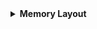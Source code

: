 <details>
  <summary><strong> Memory Layout </strong></summary>

Chương trình main.exe (trên window), main.hex (nạp vào vi điều khiển) được lưu ở bộ nhớ **SSD** hoặc **FLASH**. 
Khi nhấn run chương trình trên window (cấp nguồn cho vi điều khiển) thì những chương trình này sẽ được copy vào bộ nhớ RAM để thực thi.

Và ở trong **RAM**, bộ nhớ được chia thành 5 vùng để phục vụ các mục đích khác nhau, 5 vùng nhớ chính trong **RAM** là:

+ Stack

+ Heap

+ BSS Segment (Block Started by Symbol)

+ Data Segment

+ Text Segment (Code Segment)

![image](https://github.com/user-attachments/assets/70ea9e17-6047-4677-85da-b4b2184043dc)

  <details>
    <summary><strong> Text Segment (Code Segment) </strong></summary>
    
  Text Segment là một trong những vùng nhớ quan trọng nhất của chương trình trong quá trình thực thi. Nó chứa **mã máy** – tức là tập hợp các lệnh nhị phân được CPU giải mã      và thực hiện. Phần này thường được sinh ra từ mã nguồn sau khi chương trình được biên dịch và liên kết.
    
  Nội dung chứa trong Text Segment:
  
  Các lệnh thực thi (machine instructions) của chương trình.
  
  Trong một số trình biên dịch, như Clang trên macOS, Text Segment còn có thể bao gồm:
  
  - Biến hằng số toàn cục (e.g., const int MAX = 100;)
  
  - Chuỗi hằng (string literals), ví dụ "Hello, world!"
  
  Điều này là do các hằng số và chuỗi không thay đổi trong suốt vòng đời chương trình, nên trình biên dịch có thể tối ưu bằng cách đặt chúng vào vùng chỉ đọc.
  Text Segment thường được đánh dấu **chỉ cho phép đọc và thực thi (Read & Execute)**.
  
  Tất cả các dữ liệu trong Text Segment đều **không thể bị thay đổi** trong lúc chạy chương trình. Nếu có thao tác ghi vào vùng này, chương trình sẽ gặp lỗi vi phạm truy cập     bộ nhớ (segmentation fault hoặc access violation).

  </details>

  <details>
    <summary><strong> Data Segment </strong></summary>
  
  Data Segment là một vùng nhớ trong RAM dùng để lưu trữ **các biến toàn cục và static đã được khởi tạo với giá trị cụ thể (khác 0)**. Đây là một phần quan trọng của bộ nhớ      khi chương trình đang thực thi.
  
  Các biến trong Data Segment có thể được **đọc và ghi**, tức là có thể thay đổi giá trị của chúng trong quá trình thực thi. Đây là điểm khác biệt với vùng Text Segment – vốn    chỉ có quyền đọc.
  
  Trên một số hệ thống (như Windows với GCC hoặc G++), các biến **`const` toàn cục** và **chuỗi hằng (string literal)** có thể được đặt vào Data Segment, nhưng:
  
  +  Chúng sẽ được đánh dấu là **read-only**.
  
  +  Trình liên kết và hệ điều hành sẽ áp dụng bảo vệ chỉ đọc để **ngăn việc thay đổi các giá trị hằng**.
  
  Các biến trong Data Segment tồn tại trong suốt **vòng đời của chương trình**. Khi chương trình kết thúc, toàn bộ vùng nhớ này sẽ được **thu hồi** (giải phóng bởi hệ điều       hành hoặc kết thúc vòng sống của firmware).
  </details>
  
  <details>
    <summary><strong> BSS Segment (Block Started by Symbol) </strong></summary>
    
  BSS Segment là một vùng nhớ trong RAM, chuyên dùng để lưu trữ **các biến toàn cục hoặc static chưa được khởi tạo**, hoặc được **khởi tạo với giá trị bằng 0**.
  
  Giống như **Data Segment**, vùng BSS cũng có **quyền đọc và ghi**. Các biến trong đây có thể **thay đổi giá trị trong suốt quá trình thực thi của chương trình**.
  
  Các biến trong BSS Segment tồn tại **xuyên suốt chương trình**. Khi chương trình kết thúc, vùng nhớ BSS sẽ được **giải phóng hoàn toàn**.
  
  </details>
  
  <details>
    <summary><strong> Stack </strong></summary>
    
  **Stack Segment** là vùng nhớ trong RAM được sử dụng để lưu trữ **biến cục bộ (trừ static cục bộ), tham số hàm, và thông tin điều khiển quá trình gọi hàm** (như địa chỉ trả     về). Stack là một phần quan trọng của chương trình khi thực thi, đặc biệt trong lập trình hàm và đệ quy.
  
  Chứa **hằng số cục bộ**, có thể thay đổi thông qua con trỏ.
  
  Stack cho phép **đọc và ghi**, các biến có thể được cập nhật trong suốt thời gian hàm còn hoạt động. Sau khi hàm kết thúc, các biến sẽ bị **thu hồi tự động**. 
  
  Theo nguyên tắc **LIFO (Last In First Out)**:
  
  + Hàm được gọi **cuối cùng** thì được xử lý **trước tiên** khi thoát ra.
  
  + Còn gọi là **FILO** (First In Last Out) – tương đương về mặt logic.
  </details>
  
  <details>
    <summary><strong> Heap </strong></summary>
    
  Heap là một vùng nhớ trong RAM được sử dụng để **cấp phát bộ nhớ** động khi chương trình đang chạy. Không giống như Stack – vốn được cấp phát tự động theo từng khung hàm –     vùng Heap cho phép lập trình viên **tự quản lý việc cấp phát và giải phóng bộ nhớ**.
  
  Heap rất hữu ích khi:
  
  +  Không biết trước **kích thước dữ liệu** tại thời điểm biên dịch.
  
  +  Cần lưu trữ dữ liệu **lớn, linh hoạt và tồn tại lâu hơn phạm vi hàm**.
  
  +  Dữ liệu cần tồn tại sau khi hàm kết thúc, hoặc chia sẻ giữa các phần khác nhau của chương trình.
  
  <details>
    <summary><strong> stdlib.h </strong></summary>
    
  Trong ngôn ngữ C/C++ (thư viện `<stdlib.h>`):
  
  +  `malloc()`:	Cấp phát bộ nhớ chưa khởi tạo
  +  `calloc()`:	Cấp phát bộ nhớ và tự động khởi tạo bằng 0
  +  `realloc()`:	Thay đổi kích thước vùng nhớ đã cấp phát
  +  `free()`:	Giải phóng vùng nhớ đã cấp phát
  
  </details>
  
  Tất cả các hàm này trả về **con trỏ đến vùng nhớ cấp phát**. Nếu không giải phóng thủ công bằng free(), chương trình sẽ bị **rò rỉ bộ nhớ (memory leak)**.

  Đặc điểm hàm  `malloc()`:
  
  `void *malloc(size_t _Size)`
  
  + Tham số truyền vào: kích thước mong muốn ( byte)
  + Giá trị trả về: con trỏ void

  </details>
  
  <details>
    <summary><strong> Memory Leak </strong></summary>
    
  Stack: bởi vì bộ nhớ Stack cố định nên nếu chương trình bạn sử dụng quá nhiều bộ nhớ vượt quá khả năng lưu trữ của Stack chắc chắn sẽ xảy ra tình trạng tràn bộ nhớ Stack       (Stack overflow), các trường hợp xảy ra như bạn khởi tạo quá nhiều biến cục bộ, hàm đệ quy vô hạn,...

  Heap: Nếu bạn liên tục cấp phát vùng nhớ mà không giải phóng thì sẽ bị lỗi tràn vùng nhớ Heap. Nếu bạn khởi tạo một vùng nhớ quá lớn mà vùng nhớ Heap không thể lưu trữ một     lần được sẽ bị lỗi khởi tạo vùng nhớ Heap thất bại.
  
  </details>

</details>
